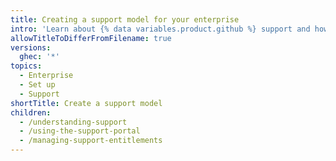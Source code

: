 ```yaml
---
title: Creating a support model for your enterprise
intro: 'Learn about {% data variables.product.github %} support and how to set up a support model for your enterprise.'
allowTitleToDifferFromFilename: true
versions:
  ghec: '*'
topics:
  - Enterprise
  - Set up
  - Support
shortTitle: Create a support model
children:
  - /understanding-support
  - /using-the-support-portal
  - /managing-support-entitlements
---
```

